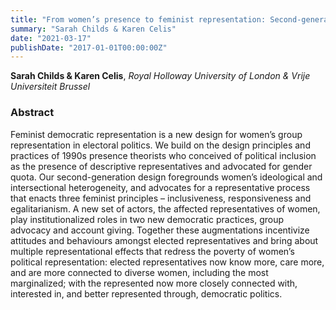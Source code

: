 ```yaml
---
title: "From women’s presence to feminist representation: Second-generation design for women’s group representation"
summary: "Sarah Childs & Karen Celis"
date: "2021-03-17"
publishDate: "2017-01-01T00:00:00Z"
---
```


**Sarah Childs & Karen Celis**, *Royal Holloway University of London & Vrije Universiteit Brussel*

### Abstract

Feminist democratic representation is a new design for women’s group representation in electoral politics. We build on the design principles and practices of 1990s presence theorists who conceived of political inclusion as the presence of descriptive representatives and advocated for gender quota. Our second-generation design foregrounds women’s ideological and intersectional heterogeneity, and advocates for a representative process that enacts three feminist principles – inclusiveness, responsiveness and egalitarianism. A new set of actors, the affected representatives of women, play institutionalized roles in two new democratic practices, group advocacy and account giving. Together these augmentations incentivize attitudes and behaviours amongst elected representatives and bring about multiple representational effects that redress the poverty of women’s political representation: elected representatives now know more, care more, and are more connected to diverse women, including the most marginalized; with the represented now more closely connected with, interested in, and better represented through, democratic politics.